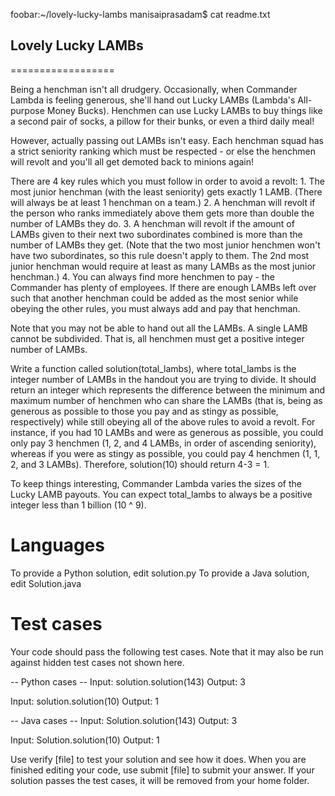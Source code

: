 foobar:~/lovely-lucky-lambs manisaiprasadam$ cat readme.txt

## Lovely Lucky LAMBs
==================

Being a henchman isn't all drudgery. Occasionally, when Commander Lambda is feeling generous, she'll hand out Lucky LAMBs (Lambda's All-purpose Money Bucks). Henchmen can use Lucky LAMBs to buy things like a second pair of socks, a pillow for their bunks, or even a third daily meal!

However, actually passing out LAMBs isn't easy. Each henchman squad has a strict seniority ranking which must be respected - or else the henchmen will revolt and you'll all get demoted back to minions again! 

There are 4 key rules which you must follow in order to avoid a revolt:
    1. The most junior henchman (with the least seniority) gets exactly 1 LAMB.  (There will always be at least 1 henchman on a team.)
    2. A henchman will revolt if the person who ranks immediately above them gets more than double the number of LAMBs they do.
    3. A henchman will revolt if the amount of LAMBs given to their next two subordinates combined is more than the number of LAMBs they get.  (Note that the two most junior henchmen won't have two subordinates, so this rule doesn't apply to them.  The 2nd most junior henchman would require at least as many LAMBs as the most junior henchman.)
    4. You can always find more henchmen to pay - the Commander has plenty of employees.  If there are enough LAMBs left over such that another henchman could be added as the most senior while obeying the other rules, you must always add and pay that henchman.

Note that you may not be able to hand out all the LAMBs. A single LAMB cannot be subdivided. That is, all henchmen must get a positive integer number of LAMBs.

Write a function called solution(total_lambs), where total_lambs is the integer number of LAMBs in the handout you are trying to divide. It should return an integer which represents the difference between the minimum and maximum number of henchmen who can share the LAMBs (that is, being as generous as possible to those you pay and as stingy as possible, respectively) while still obeying all of the above rules to avoid a revolt.  For instance, if you had 10 LAMBs and were as generous as possible, you could only pay 3 henchmen (1, 2, and 4 LAMBs, in order of ascending seniority), whereas if you were as stingy as possible, you could pay 4 henchmen (1, 1, 2, and 3 LAMBs). Therefore, solution(10) should return 4-3 = 1.

To keep things interesting, Commander Lambda varies the sizes of the Lucky LAMB payouts. You can expect total_lambs to always be a positive integer less than 1 billion (10 ^ 9).

Languages
=========

To provide a Python solution, edit solution.py
To provide a Java solution, edit Solution.java

Test cases
==========
Your code should pass the following test cases.
Note that it may also be run against hidden test cases not shown here.

-- Python cases --
Input:
solution.solution(143)
Output:
    3

Input:
solution.solution(10)
Output:
    1

-- Java cases --
Input:
Solution.solution(143)
Output:
    3

Input:
Solution.solution(10)
Output:
    1

Use verify [file] to test your solution and see how it does. When you are finished editing your code, use submit [file] to submit your answer. If your solution passes the test cases, it will be removed from your home folder.
